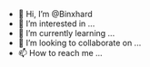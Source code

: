 - 👋 Hi, I’m @Binxhard
- 👀 I’m interested in ...
- 🌱 I’m currently learning ...
- 💞️ I’m looking to collaborate on ...
- 📫 How to reach me ...

<!---
Binxhard/Binxhard is a ✨ special ✨ repository because its `README.md` (this file) appears on your GitHub profile.
You can click the Preview link to take a look at your changes.
--->
